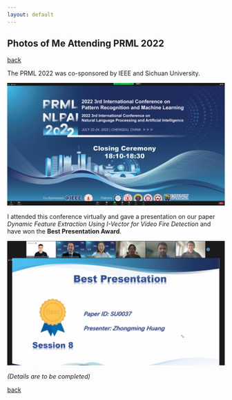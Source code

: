 ```yaml
---
layout: default
---
```


## Photos of Me Attending PRML 2022

[back](./)

The PRML 2022 was co-sponsored by IEEE and Sichuan University. 

![PRML2](./imgs/PRML2.jpg)

I attended this conference virtually and gave a presentation on our paper *Dynamic Feature Extraction Using I-Vector for Video Fire Detection* and have won the **Best Presentation Award**.

![PRML1](./imgs/PRML1.png)

*(Details are to be completed)*

[back](./)
